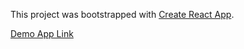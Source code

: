 This project was bootstrapped with [Create React App](https://github.com/facebook/create-react-app).

[Demo App Link](https://kan-liu.github.io/sym-crypt/)
